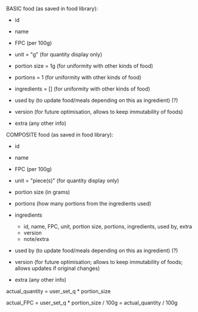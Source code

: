 

BASIC food (as saved in food library):
 - id
 - name
 - FPC (per 100g)
 - unit = "g" (for quantity display only)
 
 - portion size = 1g (for uniformity with other kinds of food)
 - portions = 1 (for uniformity with other kinds of food)

 - ingredients = [] (for uniformity with other kinds of food)
 - used by (to update food/meals depending on this as ingredient) (?)

 - version (for future optimisation, allows to keep immutability of foods)
 - extra (any other info)



COMPOSITE food (as saved in food library):
 - id
 - name
 - FPC (per 100g)
 - unit = "piece(s)" (for quantity display only)

 - portion size (in grams)
 - portions (how many portions from the ingredients used)

 - ingredients
     + id, name, FPC, unit, portion size, portions, ingredients, used by, extra
     + version
     + note/extra
 - used by (to update food/meals depending on this as ingredient) (?)

 - version (for future optimisation; allows to keep immutability of foods; allows updates if original changes)
 - extra (any other info)



actual_quantity  =  user_set_q * portion_size

actual_FPC  =  user_set_q * portion_size / 100g  =  actual_quantity / 100g

